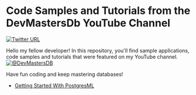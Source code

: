 # Code Samples and Tutorials from the DevMastersDb YouTube Channel

[![Twitter URL](https://img.shields.io/twitter/url/https/twitter.com/denismagda.svg?style=social&label=Follow%20%40DenisMagda)](https://twitter.com/DenisMagda)

Hello my fellow developer! In this repository, you'll find sample applications, code samples and tutorials that were featured on my YouTube channel.
[![@DevMastersDB](https://github.com/dmagda/DevMastersDb/assets/1537233/38dd031e-19d6-4485-aa43-8e4e16f2f2ee)](https://www.youtube.com/@DevMastersDb)

Have fun coding and keep mastering databases!

* [Getting Started With PostgresML](postgres/postgresml_getting_started.md)


